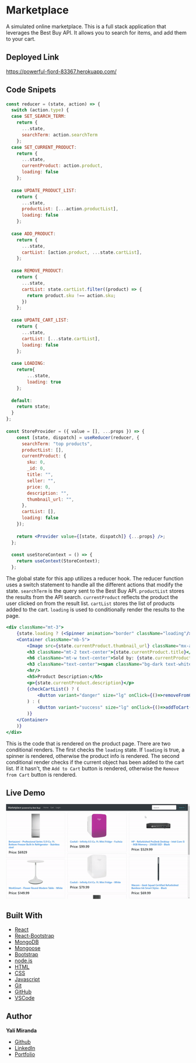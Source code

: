 # Marketplace

A simulated online marketplace. This is a full stack application that leverages the Best Buy API. It allows you to search for items, and add them to your cart.

## Deployed Link

https://powerful-fjord-83367.herokuapp.com/

## Code Snipets 

```jsx
const reducer = (state, action) => {
  switch (action.type) {
  case SET_SEARCH_TERM:
    return {
      ...state,
      searchTerm: action.searchTerm
    };
  case SET_CURRENT_PRODUCT:
    return {
      ...state,
      currentProduct: action.product,
      loading: false
    };

  case UPDATE_PRODUCT_LIST:
    return {
      ...state,
      productList: [...action.productList],
      loading: false
    };

  case ADD_PRODUCT:
    return {
      ...state,
      cartList: [action.product, ...state.cartList],
    };

  case REMOVE_PRODUCT:
    return {
      ...state,
      cartList: state.cartList.filter((product) => {
        return product.sku !== action.sku; 
      })
    };

  case UPDATE_CART_LIST:
    return {
      ...state,
      cartList: [...state.cartList],
      loading: false
    };
  
  case LOADING:
    return{
        ...state,
        loading: true
    };

  default:
    return state;
  }
};

const StoreProvider = ({ value = [], ...props }) => {
    const [state, dispatch] = useReducer(reducer, {
      searchTerm: "top products",
      productList: [],
      currentProduct: {
        sku: 0,
        _id: 0,
        title: "",
        seller: "",
        price: 0,
        description: "",
        thumbnail_url: "",
      },
      cartList: [],
      loading: false
    });
  
    return <Provider value={[state, dispatch]} {...props} />;
  };
  
  const useStoreContext = () => {
    return useContext(StoreContext);
  };
```
The global state for this app utilizes a reducer hook. The reducer function uses a switch statement to handle all the different actions that modify the state. `searchTerm` is the query sent to the Best Buy API. `productList` stores the results from the API search. `currentProduct` reflects the product the user clicked on from the result list. `cartList` stores the list of products added to the cart. `loading` is used to conditionally render the results to the page. 

```jsx
<div className="mt-3">
    {state.loading ? (<Spinner animation="border" className="loading"/>) : (
    <Container className="mb-5">
        <Image src={state.currentProduct.thumbnail_url} className="mx-auto product-info-image"/>
        <h3 className="mt-2 text-center">{state.currentProduct.title}</h3>
        <h6 className="mt-w text-center">Sold by: {state.currentProduct.seller}</h6>
        <h3 className="text-center"><span className="bg-dark text-white px-2">${state.currentProduct.price}</span></h3>
        <hr/>
        <h5>Product Description:</h5>
        <p>{state.currentProduct.description}</p>
        {checkCartList() ? (
            <Button variant="danger" size="lg" onClick={()=>removeFromCart()}>Remove from Cart</Button>
        ) : (
            <Button variant="success" size="lg" onClick={()=>addToCart()}>Add to Cart</Button>
        )}
    </Container>
    )}
</div>
```
This is the code that is rendered on the product page. There are two conditional renders. The first checks the `loading` state. If `loading` is true, a spinner is rendered, otherwise the product info is rendered. The second conditional render checks if the current object has been added to the cart list. If it hasn't, the `Add to Cart` button is rendered, otherwise the `Remove from Cart` button is rendered.
## Live Demo

![Demo Gif](assets/images/demo.gif)

## Built With
* [React](https://reactjs.org/)
* [React-Bootstrap](https://react-bootstrap.netlify.com/)
* [MongoDB](https://www.mongodb.com/)
* [Mongoose](https://www.npmjs.com/package/mongoose)
* [Bootstrap](https://getbootstrap.com/)
* [node.js](https://nodejs.org/en/)
* [HTML](https://developer.mozilla.org/en-US/docs/Web/HTML)
* [CSS](https://developer.mozilla.org/en-US/docs/Web/CSS)
* [Javascript](https://developer.mozilla.org/en-US/docs/Web/JavaScript)
* [Git](https://git-scm.com/)
* [GitHub](https://github.com/)
* [VSCode](https://code.visualstudio.com/)

## Author

**Yalí Miranda** 

* [Github](https://github.com/yjmiranda)
* [LinkedIn](https://www.linkedin.com/in/yal%C3%AD-miranda-8b4b94199/)
* [Portfolio](https://yali-miranda-portfolio.herokuapp.com/)